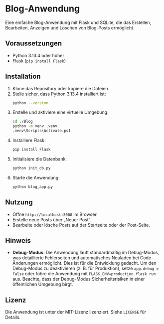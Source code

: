 # Blog-Anwendung

Eine einfache Blog-Anwendung mit Flask und SQLite, die das Erstellen, Bearbeiten, Anzeigen und Löschen von Blog-Posts ermöglicht.

## Voraussetzungen
- Python 3.13.4 oder höher
- Flask (`pip install Flask`)

## Installation
1. Klone das Repository oder kopiere die Dateien.
2. Stelle sicher, dass Python 3.13.4 installiert ist:
   ```bash
   python --version
   ```
3. Erstelle und aktiviere eine virtuelle Umgebung:
   ```bash
   cd ./Blog
   python -m venv .venv
   .venv\Scripts\Activate.ps1
   ```
4. Installiere Flask:
   ```bash
   pip install Flask
   ```
5. Initialisiere die Datenbank:
   ```bash
   python init_db.py
   ```
6. Starte die Anwendung:
   ```bash
   python blog_app.py
   ```

## Nutzung
- Öffne `http://localhost:5000` im Browser.
- Erstelle neue Posts über „Neuer Post“.
- Bearbeite oder lösche Posts auf der Startseite oder der Post-Seite.

## Hinweis
- **Debug-Modus**: Die Anwendung läuft standardmäßig im Debug-Modus, was detaillierte Fehlerseiten und automatisches Neuladen bei Code-Änderungen ermöglicht. Dies ist für die Entwicklung gedacht. Um den Debug-Modus zu deaktivieren (z. B. für Produktion), setze `app.debug = False` oder führe die Anwendung mit `FLASK_ENV=production flask run` aus. Beachte, dass der Debug-Modus Sicherheitsrisiken in einer öffentlichen Umgebung birgt.

## Lizenz
Die Anwendung ist unter der MIT-Lizenz lizenziert. Siehe `LICENSE` für Details.